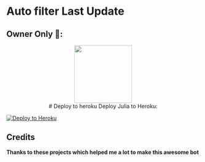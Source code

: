 # Auto filter Last Update

## Owner Only 🤧:

<p align="middle">
<img src="https://telegra.ph/file/4af8709f22d7c752fa63b.jpg" width="150" height="150"><br>
# Deploy to heroku
Deploy Julia to Heroku:

<p align="left"><a href="https://heroku.com/deploy?template=https://github.com/mptelepro/spell-checker-bot"> <img src="https://www.herokucdn.com/deploy/button.svg" alt="Deploy to Heroku" /></a></p>

## Credits
**Thanks to these projects which helped me a lot to make this awesome bot**
